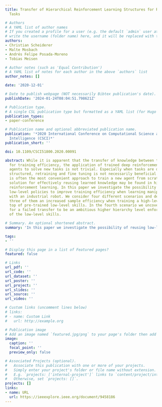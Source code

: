 ```yaml
---
title: Transfer of Hierarchical Reinforcement Learning Structures for Robotic Manipulation
  Tasks

# Authors
# A YAML list of author names
# If you created a profile for a user (e.g. the default `admin` user at `content/authors/admin/`), 
# write the username (folder name) here, and it will be replaced with their full name and linked to their profile.
authors:
- Christian Scheiderer
- Malte Mosbach
- Andrés Felipe Posada-Moreno
- Tobias Meisen

# Author notes (such as 'Equal Contribution')
# A YAML list of notes for each author in the above `authors` list
author_notes: []

date: '2020-12-01'

# Date to publish webpage (NOT necessarily Bibtex publication's date).
publishDate: '2024-01-24T08:04:51.798621Z'

# Publication type.
# A single CSL publication type but formatted as a YAML list (for Hugo requirements).
publication_types:
- paper-conference

# Publication name and optional abbreviated publication name.
publication: '*2020 International Conference on Computational Science and Computational
  Intelligence (CSCI)*'
publication_short: ''

doi: 10.1109/CSCI51800.2020.00091

abstract: While it is apparent that the transfer of knowledge between tasks is beneficial
  for training efficiency, the application of trained deep reinforcement learning
  agents to solve new tasks is not trivial. Especially when tasks are differently
  structured, retraining and fine tuning is not necessarily beneficial. Instead, it
  is often the most convenient approach to train a new agent from scratch. One potential
  solution for effectively reusing learned knowledge may be found in hierarchical
  reinforcement learning. In this paper we investigate the possibility of reusing
  low-level policies to improve training efficiency when learning manipulation tasks
  with an industrial robot. We consider four different scenarios and demonstrate for
  three of them an increased sample efficiency when training a high-level policy on
  top of pre-trained low-level skills. In the fourth scenario we uncover the reason
  for a failed transfer to be an ambitious higher hierarchy level enforcing a relearning
  of the low-level skills.

# Summary. An optional shortened abstract.
summary: 'In this paper we investigate the possibility of reusing low-level policies to improve training efficiency when learning manipulation tasks with an industrial robot.'

tags:
- ''

# Display this page in a list of Featured pages?
featured: false

# Links
url_pdf: ''
url_code: ''
url_dataset: ''
url_poster: ''
url_project: ''
url_slides: ''
url_source: ''
url_video: ''

# Custom links (uncomment lines below)
# links:
# - name: Custom Link
#   url: http://example.org

# Publication image
# Add an image named `featured.jpg/png` to your page's folder then add a caption below.
image:
  caption: ''
  focal_point: ''
  preview_only: false

# Associated Projects (optional).
#   Associate this publication with one or more of your projects.
#   Simply enter your project's folder or file name without extension.
#   E.g. `projects: ['internal-project']` links to `content/project/internal-project/index.md`.
#   Otherwise, set `projects: []`.
projects: []
links:
- name: URL
  url: https://ieeexplore.ieee.org/document/9458186
---
```

